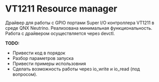 # VT1211 Resource manager

Драйвер для работы с GPIO портами Super I/O контроллера VT1211 в среде QNX Neutrino. Реализована минимальная функциональность. Работа с драйвером осуществляется через devctl.

**TODO:**
- Привести код в порядок
- Разбор параметров запуска
- Привести примеры использовния
- Сделать возможность работы через io_write и io_read (под вопросом).
